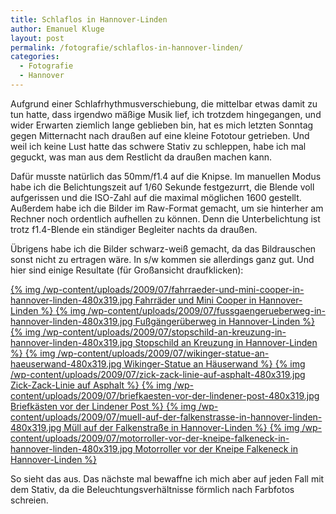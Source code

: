```yaml
---
title: Schlaflos in Hannover-Linden
author: Emanuel Kluge
layout: post
permalink: /fotografie/schlaflos-in-hannover-linden/
categories:
  - Fotografie
  - Hannover
---
```


Aufgrund einer Schlafrhythmusverschiebung, die mittelbar etwas damit zu tun hatte, dass irgendwo mäßige Musik lief, ich trotzdem hingegangen, und wider Erwarten ziemlich lange geblieben bin, hat es mich letzten Sonntag gegen Mitternacht nach draußen auf eine kleine Fototour getrieben. Und weil ich keine Lust hatte das schwere Stativ zu schleppen, habe ich mal geguckt, was man aus dem Restlicht da draußen machen kann.

Dafür musste natürlich das 50mm/f1.4 auf die Knipse. Im manuellen Modus habe ich die Belichtungszeit auf 1/60 Sekunde festgezurrt, die Blende voll aufgerissen und die ISO-Zahl auf die maximal möglichen 1600 gestellt. Außerdem habe ich die Bilder im Raw-Format gemacht, um sie hinterher am Rechner noch ordentlich aufhellen zu können. Denn die Unterbelichtung ist trotz f1.4-Blende ein ständiger Begleiter nachts da draußen.

Übrigens habe ich die Bilder schwarz-weiß gemacht, da das Bildrauschen sonst nicht zu ertragen wäre. In s/w kommen sie allerdings ganz gut. Und hier sind einige Resultate (für Großansicht draufklicken):

<a href="/wp-content/uploads/2009/07/fahrraeder-und-mini-cooper-in-hannover-linden.jpg" rel="lightbox">
  {% img /wp-content/uploads/2009/07/fahrraeder-und-mini-cooper-in-hannover-linden-480x319.jpg Fahrräder und Mini Cooper in Hannover-Linden %}
</a>

<a href="/wp-content/uploads/2009/07/fussgaengerueberweg-in-hannover-linden.jpg" rel="lightbox">
  {% img /wp-content/uploads/2009/07/fussgaengerueberweg-in-hannover-linden-480x319.jpg Fußgängerüberweg in Hannover-Linden %}
</a>

<a href="/wp-content/uploads/2009/07/stopschild-an-kreuzung-in-hannover-linden.jpg" rel="lightbox">
  {% img /wp-content/uploads/2009/07/stopschild-an-kreuzung-in-hannover-linden-480x319.jpg Stopschild an Kreuzung in Hannover-Linden %}
</a>

<a href="/wp-content/uploads/2009/07/wikinger-statue-an-haeuserwand.jpg" rel="lightbox">
  {% img /wp-content/uploads/2009/07/wikinger-statue-an-haeuserwand-480x319.jpg Wikinger-Statue an Häuserwand %}
</a>

<a href="/wp-content/uploads/2009/07/zick-zack-linie-auf-asphalt.jpg" rel="lightbox">
  {% img /wp-content/uploads/2009/07/zick-zack-linie-auf-asphalt-480x319.jpg Zick-Zack-Linie auf Asphalt %}
</a>

<a href="/wp-content/uploads/2009/07/briefkaesten-vor-der-lindener-post.jpg" rel="lightbox">
  {% img /wp-content/uploads/2009/07/briefkaesten-vor-der-lindener-post-480x319.jpg Briefkästen vor der Lindener Post %}
</a>

<a href="/wp-content/uploads/2009/07/muell-auf-der-falkenstrasse-in-hannover-linden.jpg" rel="lightbox">
  {% img /wp-content/uploads/2009/07/muell-auf-der-falkenstrasse-in-hannover-linden-480x319.jpg Müll auf der Falkenstraße in Hannover-Linden %}
</a>

<a href="/wp-content/uploads/2009/07/motorroller-vor-der-kneipe-falkeneck-in-hannover-linden.jpg" rel="lightbox">
  {% img /wp-content/uploads/2009/07/motorroller-vor-der-kneipe-falkeneck-in-hannover-linden-480x319.jpg Motorroller vor der Kneipe Falkeneck in Hannover-Linden %}
</a>

So sieht das aus. Das nächste mal bewaffne ich mich aber auf jeden Fall mit dem Stativ, da die Beleuchtungsverhältnisse förmlich nach Farbfotos schreien.
